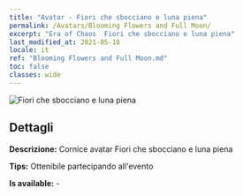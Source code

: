```yaml
---
title: "Avatar - Fiori che sbocciano e luna piena"
permalink: /Avatars/Blooming Flowers and Full Moon/
excerpt: "Era of Chaos  Fiori che sbocciano e luna piena"
last_modified_at: 2021-05-18
locale: it
ref: "Blooming Flowers and Full Moon.md"
toc: false
classes: wide
---
```

 ![Fiori che sbocciano e luna piena](/images/a/avatarFrame_32.png)

## Dettagli

 **Descrizione:** Cornice avatar Fiori che sbocciano e luna piena 

 **Tips:** Ottenibile partecipando all'evento 

 **Is available:**  - 


